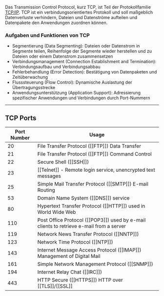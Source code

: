 Das Transmission Control Protocol, kurz TCP, ist Teil der Protokollfamilie [TCP/IP](TCP_IP). TCP ist ein verbindungsorientiertes Protokoll und soll maßgeblich Datenverluste verhindern, Dateien und Datenströme aufteilen und Datenpakete den Anwendungen zuordnen können.

### Aufgaben und Funktionen von TCP

-   Segmentierung (Data Segmenting): Dateien oder Datenstrom in Segmente teilen, Reihenfolge der Segmente wieder herstellen und zu Dateien oder einem Datenstrom zusammensetzen
-   Verbindungsmanagement (Connection Establishment and Termination): Verbindungsaufbau und Verbindungsabbau
-   Fehlerbehandlung (Error Detection): Bestätigung von Datenpaketen und Zeitüberwachung
-   Flusssteuerung (Flow Control): Dynamische Auslastung der Übertragungsstrecke
-   Anwendungsunterstützung (Application Support): Adressierung spezifischer Anwendungen und Verbindungen durch Port-Nummern 
---
## TCP Ports

| Port Number | Usage |
|---|---|
| 20 | File Transfer Protocol ([[FTP]]) Data Transfer|
| 21|File Transfer Protocol ([[FTP]]) Command Control
|22|Secure Shell ([[SSH]])
|23|[[Telnet]] - Remote login service, unencrypted text messages
|25|Simple Mail Transfer Protocol ([[SMTP]]) E-mail Routing
|53|Domain Name System ([[DNS]]) service
|80|Hypertext Transfer Protocol ([[HTTP]]) used in World Wide Web
|110|Post Office Protocol ([[POP3]]) used by e-mail clients to retrieve e-mail from a server
|119|Network News Transfer Protocol ([[NNTP]])
|123|Network Time Protocol ([[NTP]])
|143|Internet Message Access Protocol ([[IMAP]]) Management of Digital Mail
|161|Simple Network Management Protocol ([[SNMP]])
|194|Internet Relay Chat ([[IRC]])
|443|HTTP Secure ([[HTTPS]]) HTTP over [[TLS]]/[[SSL]]